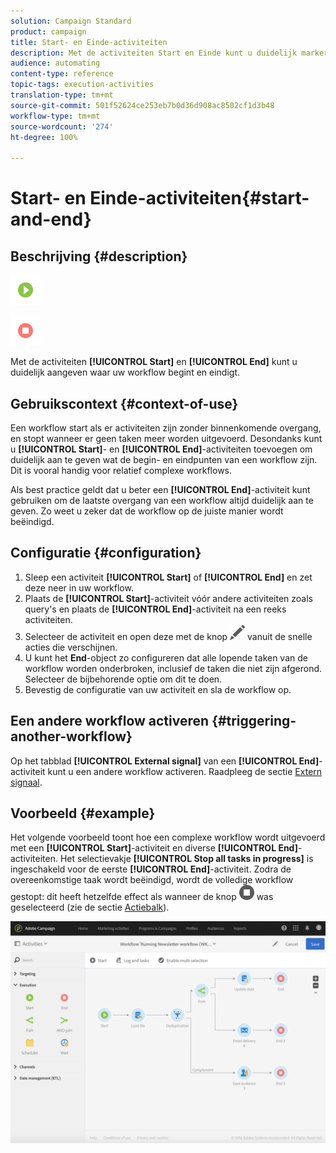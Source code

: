 ```yaml
---
solution: Campaign Standard
product: campaign
title: Start- en Einde-activiteiten
description: Met de activiteiten Start en Einde kunt u duidelijk markeren waar uw workflow begint en eindigt.
audience: automating
content-type: reference
topic-tags: execution-activities
translation-type: tm+mt
source-git-commit: 501f52624ce253eb7b0d36d908ac8502cf1d3b48
workflow-type: tm+mt
source-wordcount: '274'
ht-degree: 100%

---
```



# Start- en Einde-activiteiten{#start-and-end}

## Beschrijving {#description}

![](assets/start.png)

![](assets/end.png)

Met de activiteiten **[!UICONTROL Start]** en **[!UICONTROL End]** kunt u duidelijk aangeven waar uw workflow begint en eindigt.

## Gebruikscontext {#context-of-use}

Een workflow start als er activiteiten zijn zonder binnenkomende overgang, en stopt wanneer er geen taken meer worden uitgevoerd. Desondanks kunt u **[!UICONTROL Start]**- en **[!UICONTROL End]**-activiteiten toevoegen om duidelijk aan te geven wat de begin- en eindpunten van een workflow zijn. Dit is vooral handig voor relatief complexe workflows.

Als best practice geldt dat u beter een **[!UICONTROL End]**-activiteit kunt gebruiken om de laatste overgang van een workflow altijd duidelijk aan te geven. Zo weet u zeker dat de workflow op de juiste manier wordt beëindigd.

## Configuratie {#configuration}

1. Sleep een activiteit **[!UICONTROL Start]** of **[!UICONTROL End]** en zet deze neer in uw workflow.
1. Plaats de **[!UICONTROL Start]**-activiteit vóór andere activiteiten zoals query&#39;s en plaats de **[!UICONTROL End]**-activiteit na een reeks activiteiten.
1. Selecteer de activiteit en open deze met de knop ![](assets/edit_darkgrey-24px.png) vanuit de snelle acties die verschijnen.
1. U kunt het **End**-object zo configureren dat alle lopende taken van de workflow worden onderbroken, inclusief de taken die niet zijn afgerond. Selecteer de bijbehorende optie om dit te doen.
1. Bevestig de configuratie van uw activiteit en sla de workflow op.

## Een andere workflow activeren {#triggering-another-workflow}

Op het tabblad **[!UICONTROL External signal]** van een **[!UICONTROL End]**-activiteit kunt u een andere workflow activeren. Raadpleeg de sectie [Extern signaal](../../automating/using/external-signal.md).

## Voorbeeld {#example}

Het volgende voorbeeld toont hoe een complexe workflow wordt uitgevoerd met een **[!UICONTROL Start]**-activiteit en diverse **[!UICONTROL End]**-activiteiten. Het selectievakje **[!UICONTROL Stop all tasks in progress]** is ingeschakeld voor de eerste **[!UICONTROL End]**-activiteit. Zodra de overeenkomstige taak wordt beëindigd, wordt de volledige workflow gestopt: dit heeft hetzelfde effect als wanneer de knop ![](assets/stop_darkgrey-24px.png) was geselecteerd (zie de sectie [Actiebalk](../../automating/using/workflow-interface.md#action-bar)).

![](assets/wkf_start_end_example.png)

